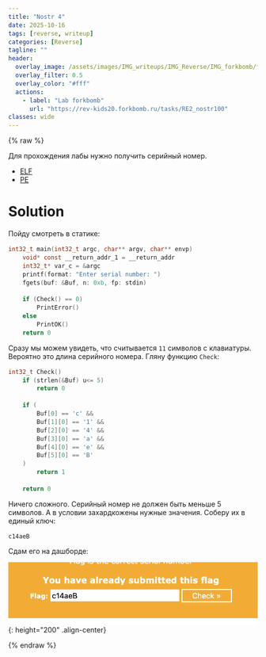 ```yaml
---
title: "Nostr 4"
date: 2025-10-16
tags: [reverse, writeup]  
categories: [Reverse]
tagline: ""
header:
  overlay_image: /assets/images/IMG_writeups/IMG_Reverse/IMG_forkbomb/forkbomb_logo.jpg
  overlay_filter: 0.5 
  overlay_color: "#fff"
  actions:
    - label: "Lab forkbomb"
      url: "https://rev-kids20.forkbomb.ru/tasks/RE2_nostr100"
classes: wide
---
```


{% raw %}

Для прохождения лабы нужно получить серийный номер.

- [ELF](https://rev-kids20.forkbomb.ru/files/rev/re2/s4.out)
- [PE](https://rev-kids20.forkbomb.ru/files/rev/re2/s4.exe)

# Solution

Пойду смотреть в статике:

```c
int32_t main(int32_t argc, char** argv, char** envp)
    void* const __return_addr_1 = __return_addr
    int32_t* var_c = &argc
    printf(format: "Enter serial number: ")
    fgets(buf: &Buf, n: 0xb, fp: stdin)
    
    if (Check() == 0)
        PrintError()
    else
        PrintOK()
    return 0
```

Сразу мы можем увидеть, что считывается `11` символов с клавиатуры. Вероятно это длина серийного номера. Гляну функцию `Check`:

```c
int32_t Check()
    if (strlen(&Buf) u<= 5)
        return 0
    
    if (
	    Buf[0] == 'c' &&
		Buf[1][0] == '1' &&
		Buf[2][0] == '4' && 
	    Buf[3][0] == 'a' &&
	    Buf[4][0] == 'e' &&
	    Buf[5][0] == 'B'
    )
        return 1
    
    return 0
```

Ничего сложного. Серийный номер не должен быть меньше 5 символов. А в условии захардкожены нужные значения. Соберу их в единый ключ:

```
c14aeB
```

Сдам его на дашборде:

![IMG](/assets/images/IMG_writeups/IMG_Reverse/IMG_forkbomb/IMG_nostr_4/1.png){: height="200" .align-center}

{% endraw %}
